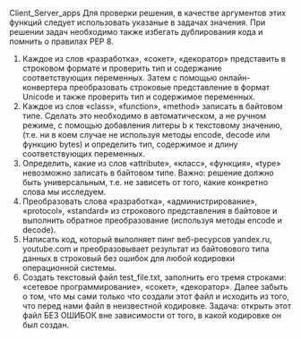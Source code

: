 Client_Server_apps
Для проверки решения, в качестве аргументов этих функций следует использовать указаные в задачах значения. При решении задач необходимо также избегать дублирования кода и помнить о правилах PEP 8.

1. Каждое из слов «разработка», «сокет», «декоратор» представить в строковом формате
 и проверить тип и содержание соответствующих переменных. 
Затем с помощью онлайн-конвертера преобразовать строковые представление 
в формат Unicode и также проверить тип и содержимое переменных.
2. Каждое из слов «class», «function», «method» записать в байтовом типе. 
Сделать это необходимо в автоматическом, а не ручном режиме, 
с помощью добавления литеры b к текстовому значению, 
(т.е. ни в коем случае не используя методы encode, decode или функцию bytes) 
и определить тип, содержимое и длину соответствующих переменных.
3. Определить, какие из слов «attribute», «класс», «функция», «type» 
невозможно записать в байтовом типе. Важно: решение должно быть универсальным, 
т.е. не зависеть от того, какие конкретно слова мы исследуем.
4. Преобразовать слова «разработка», «администрирование», «protocol», 
«standard» из строкового представления в байтовое и выполнить обратное 
преобразование (используя методы encode и decode).
5. Написать код, который выполняет пинг веб-ресурсов yandex.ru, 
youtube.com и преобразовывает результат из байтовового типа данных 
в строковый без ошибок для любой кодировки операционной системы.
6. Создать текстовый файл test_file.txt, заполнить его тремя строками: 
«сетевое программирование», «сокет», «декоратор». 
Далее забыть о том, что мы сами только что создали этот файл и 
исходить из того, что перед нами файл в неизвестной кодировке. 
Задача: открыть этот файл БЕЗ ОШИБОК вне зависимости от того,
 в какой кодировке он был создан.